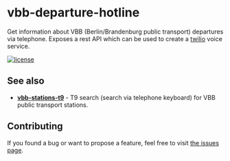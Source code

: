 # vbb-departure-hotline

Get information about VBB (Berlin/Brandenburg public transport) departures via telephone. Exposes a rest API which can be used to create a [twilio](https://www.twilio.com/docs/voice) voice service.

[![license](https://img.shields.io/github/license/juliuste/vbb-departure-hotline.svg?style=flat)](license)

## See also

- **[vbb-stations-t9](https://github.com/juliuste/vbb-stations-t9)** - T9 search (search via telephone keyboard) for VBB public transport stations.

## Contributing

If you found a bug or want to propose a feature, feel free to visit [the issues page](https://github.com/juliuste/vbb-departure-hotline/issues).
